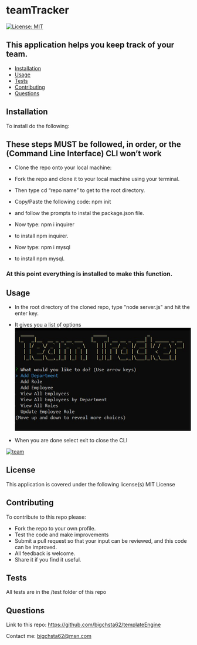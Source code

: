 # teamTracker
[![License: MIT](https://img.shields.io/badge/License-MIT-yellow.svg)](https://opensource.org/licenses/MIT)

## This application helps you keep track of your team.

* [Installation](#installation)
* [Usage](#usage)
* [Tests](#tests)
* [Contributing](#contributing)
* [Questions](#questions)


## Installation
 To install do the following:

## These steps MUST be followed, in order, or the (Command Line Interface) CLI won’t work

* Clone the repo onto your local machine:

* Fork the repo and clone it to your local machine using your terminal.

* Then type cd “repo name” to get to the root directory.

* Copy/Paste the following code: npm init 
 * and follow the prompts to instal the package.json file.

* Now type: npm i inquirer
 * to install npm inquirer.

* Now type: npm i mysql
 * to install npm mysql.

### At this point everything is installed to make this function.


## Usage
* In the root directory of the cloned repo, type "node server.js" and hit the enter key.

* It gives you a list of options
![screenshot](https://github.com/bigchsta62/teamTracker/blob/master/images/main%20team.jpg?raw=true)



* When you are done select exit to close the CLI

[![team](http://img.youtube.com/vi/zQZXhROSSgU/0.jpg)](http://www.youtube.com/watch?v=zQZXhROSSgU "teamTracker")

## License
This application is covered under the following license(s)
MIT License

## Contributing
   To contribute to this repo please:

* Fork the repo to your own profile.
* Test the code and make improvements
* Submit a pull request so that your input can be reviewed, and this code can be improved.
* All feedback is welcome.
* Share it if you find it useful.

## Tests
 All tests are in the /test folder of this repo

## Questions
Link to this repo:  https://github.com/bigchsta62/templateEngine

Contact me:  bigchsta62@msn.com

